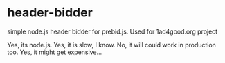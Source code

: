 # header-bidder
simple node.js header bidder for prebid.js. Used for 1ad4good.org project

Yes, its node.js. 
Yes, it is slow, I know. 
No, it will could work in production too. 
Yes, it might get expensive...
